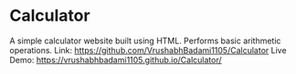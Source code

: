 # Calculator
A simple calculator website built using HTML. Performs basic arithmetic operations.
Link: https://github.com/VrushabhBadami1105/Calculator
Live Demo:  https://vrushabhbadami1105.github.io/Calculator/
